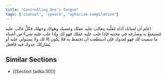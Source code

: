 ```yaml
---
title: "Controlling One's Tongue"
tags: ['counsel', 'speech', "aphorism-compilation"]
---
```


 اعلم أن لسانك أداة مُغَلَّبة يتغالب عليه عقلك وغضبك وهواك وجهلك فكلٌّ غالب عليه مُستمتعٌ به وصارفه في محبته فإذا غلب عليه عقلك فهو لك وإذا غلب عليه شيءٌ من أشباه ما سميت لك فهو لعدوك فإن استطعت أن تحتفظ به فلا يكون إلا لك ولا يستولي عليه أو يُشاركك عدوك فيه فافعل

## Similar Sections
- [[Section (adka.50)]]
